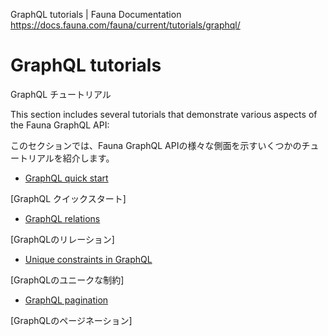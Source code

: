 GraphQL tutorials | Fauna Documentation
https://docs.fauna.com/fauna/current/tutorials/graphql/

# GraphQL tutorials

GraphQL チュートリアル

This section includes several tutorials that demonstrate various aspects of the Fauna GraphQL API:

このセクションでは、Fauna GraphQL APIの様々な側面を示すいくつかのチュートリアルを紹介します。

-   [GraphQL quick start](https://docs.fauna.com/fauna/current/tutorials/graphql/quick_start)

[GraphQL クイックスタート]

-   [GraphQL relations](https://docs.fauna.com/fauna/current/tutorials/graphql/relations)

[GraphQLのリレーション]

-   [Unique constraints in GraphQL](https://docs.fauna.com/fauna/current/tutorials/graphql/unique)

[GraphQLのユニークな制約]

-   [GraphQL pagination](https://docs.fauna.com/fauna/current/tutorials/graphql/pagination)

[GraphQLのページネーション]
